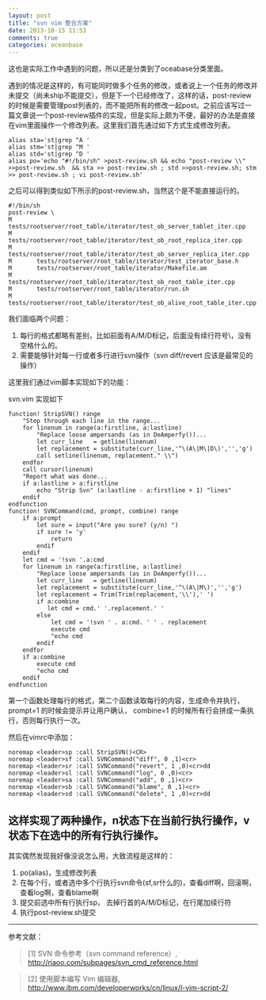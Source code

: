 ```yaml
---
layout: post
title: "svn vim 整合方案"
date: 2013-10-15 11:53
comments: true
categories: oceanbase
---
```


这也是实际工作中遇到的问题，所以还是分类到了oceabase分类里面。

遇到的情况是这样的，有可能同时做多个任务的修改，或者说上一个任务的修改并未提交（尚未ship不能提交），但是下一个已经修改了，这样的话，post-review的时候是需要管理post列表的，而不能把所有的修改一起post。之前应该写过一篇文章说一个post-review插件的实现，但是实际上颇为不便，最好的办法是直接在vim里面操作一个修改列表。这里我们首先通过如下方式生成修改列表。
<!-- more -->

	alias sta='st|grep ^A '
	alias stm='st|grep ^M '
	alias std='st|grep ^D '
	alias po='echo "#!/bin/sh" >post-review.sh && echo "post-review \\" >>post-review.sh  && sta >> post-review.sh ; std >>post-review.sh; stm >> post-review.sh ; vi post-review.sh'

之后可以得到类似如下所示的post-review.sh，当然这个是不能直接运行的。

	#!/bin/sh
	post-review \
	M       tests/rootserver/root_table/iterator/test_ob_server_tablet_iter.cpp
	M       tests/rootserver/root_table/iterator/test_ob_root_replica_iter.cpp
	M       tests/rootserver/root_table/iterator/test_ob_server_replica_iter.cpp
	M       tests/rootserver/root_table/iterator/test_iterator_base.h
	M       tests/rootserver/root_table/iterator/Makefile.am
	M       tests/rootserver/root_table/iterator/test_ob_root_table_iter.cpp
	M       tests/rootserver/root_table/iterator/run.sh
	M       tests/rootserver/root_table/iterator/test_ob_alive_root_table_iter.cpp

我们面临两个问题：

1. 每行的格式都略有差别，比如前面有A/M/D标记，后面没有续行符号\，没有空格什么的。
2. 需要能够针对每一行或者多行进行svn操作（svn diff/revert 应该是最常见的操作）

这里我们通过vim脚本实现如下的功能：

svn.vim 实现如下

	function! StripSVN() range
	    "Step through each line in the range...
	    for linenum in range(a:firstline, a:lastline)
	        "Replace loose ampersands (as in DeAmperfy())...
	        let curr_line   = getline(linenum)
	        let replacement = substitute(curr_line,'^\(A\|M\|D\)','','g')
	        call setline(linenum, replacement." \\")
	    endfor
	    call cursor(linenum)
	    "Report what was done...
	    if a:lastline > a:firstline
	        echo "Strip Svn" (a:lastline - a:firstline + 1) "lines"
	    endif
	endfunction
	function! SVNCommand(cmd, prompt, combine) range
	    if a:prompt
	        let sure = input("Are you sure? (y/n) ")
	        if sure != 'y'
	            return
	        endif
	    endif
	    let cmd = '!svn '.a:cmd
	    for linenum in range(a:firstline, a:lastline)
	        "Replace loose ampersands (as in DeAmperfy())...
	        let curr_line   = getline(linenum)
	        let replacement = substitute(curr_line,'^\(A\|M\)','','g')
	        let replacement = Trim(Trim(replacement,'\\'),' ')
	        if a:combine
	           let cmd = cmd.' '.replacement.' '
	        else
	            let cmd = '!svn ' . a:cmd. ' ' . replacement
	            execute cmd
	            "echo cmd
	        endif
	    endfor
	    if a:combine
	        execute cmd
	        "echo cmd
	    endif
	endfunction

第一个函数处理每行的格式，第二个函数读取每行的内容，生成命令并执行，prompt=1 的时候会提示并让用户确认， combine=1 的时候所有行会拼成一条执行，否则每行执行一次。

然后在vimrc中添加：

	noremap <leader>sp :call StripSVN()<CR>
	noremap <leader>sf :call SVNCommand("diff", 0 ,1)<cr>
	noremap <leader>sr :call SVNCommand("revert", 1 ,0)<cr>dd
	noremap <leader>sl :call SVNCommand("log", 0 ,0)<cr>
	noremap <leader>sa :call SVNCommand("add", 0 ,1)<cr>
	noremap <leader>sb :call SVNCommand("blame", 0 ,1)<cr>
	noremap <leader>sd :call SVNCommand("delete", 1 ,0)<cr>dd

这样实现了两种操作，n状态下在当前行执行操作，v状态下在选中的所有行执行操作。
---------------------

其实偶然发现我好像没说怎么用，大致流程是这样的：

1. po(alias)，生成修改列表
2. 在每个行，或者选中多个行执行svn命令(<leader>sf,<leader>sr什么的)，查看diff啊，回滚啊，查看log啊，查看blame啊
3. 提交前选中所有行执行<leader>sp， 去掉行首的A/M/D标记，在行尾加续行符
4. 执行post-review.sh提交

------------------------------------------

参考文献：

> [1] SVN 命令参考（svn command reference）, <http://riaoo.com/subpages/svn_cmd_reference.html>

> [2] 使用脚本编写 Vim 编辑器, <http://www.ibm.com/developerworks/cn/linux/l-vim-script-2/>
